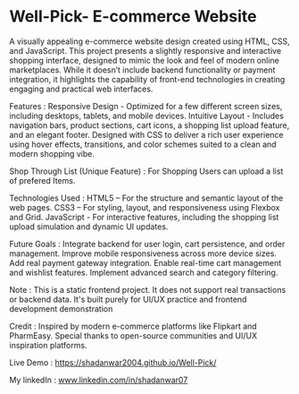 # Well-Pick- E-commerce Website
A visually appealing e-commerce website design created using HTML, CSS, and JavaScript. This project presents a slightly responsive and interactive shopping interface, designed to mimic the look and feel of modern online marketplaces. While it doesn’t include backend functionality or payment integration, it highlights the capability of front-end technologies in creating engaging and practical web interfaces.

Features : Responsive Design - Optimized for a few different screen sizes, including desktops, tablets, and mobile devices. Intuitive Layout - Includes navigation bars, product sections, cart icons, a shopping list upload feature, and an elegant footer. Designed with CSS to deliver a rich user experience using hover effects, transitions, and color schemes suited to a clean and modern shopping vibe.

Shop Through List (Unique Feature) : For Shopping Users can upload a list of prefered Items.

Technologies Used : HTML5 – For the structure and semantic layout of the web pages. CSS3 – For styling, layout, and responsiveness using Flexbox and Grid. JavaScript - For interactive features, including the shopping list upload simulation and dynamic UI updates.

Future Goals : Integrate backend for user login, cart persistence, and order management. Improve mobile responsiveness across more device sizes. Add real payment gateway integration. Enable real-time cart management and wishlist features. Implement advanced search and category filtering.

Note : This is a static frontend project. It does not support real transactions or backend data. It's built purely for UI/UX practice and frontend development demonstration

Credit : Inspired by modern e-commerce platforms like Flipkart and PharmEasy. Special thanks to open-source communities and UI/UX inspiration platforms.

Live Demo :  https://shadanwar2004.github.io/Well-Pick/

My linkedIn : www.linkedin.com/in/shadanwar07

